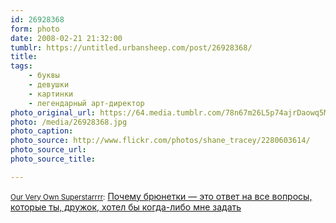 ```yaml
---
id: 26928368
form: photo
date: 2008-02-21 21:32:00
tumblr: https://untitled.urbansheep.com/post/26928368/
title:
tags:
    - буквы
    - девушки
    - картинки
    - легендарный арт-директор
photo_original_url: https://64.media.tumblr.com/78n67m26L5p74ajrDaowq5MK_540.jpg
photo: /media/26928368.jpg
photo_caption: 
photo_source: http://www.flickr.com/photos/shane_tracey/2280603614/
photo_source_url:
photo_source_title:

---
```


<p><small><a href="http://www.flickr.com/photos/shane_tracey/">Our Very Own Superstarrrr</a>:</small> <a href="http://www.flickr.com/photos/shane_tracey/2280603614/">Почему брюнетки — это ответ на все вопросы, которые ты, дружок, хотел бы когда-либо мне задать</a></p>
